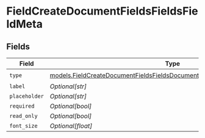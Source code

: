 # FieldCreateDocumentFieldsFieldsFieldMeta


## Fields

| Field                                                                                                                                                            | Type                                                                                                                                                             | Required                                                                                                                                                         | Description                                                                                                                                                      |
| ---------------------------------------------------------------------------------------------------------------------------------------------------------------- | ---------------------------------------------------------------------------------------------------------------------------------------------------------------- | ---------------------------------------------------------------------------------------------------------------------------------------------------------------- | ---------------------------------------------------------------------------------------------------------------------------------------------------------------- |
| `type`                                                                                                                                                           | [models.FieldCreateDocumentFieldsFieldsDocumentsFieldsRequestRequestBodyType](../models/fieldcreatedocumentfieldsfieldsdocumentsfieldsrequestrequestbodytype.md) | :heavy_check_mark:                                                                                                                                               | N/A                                                                                                                                                              |
| `label`                                                                                                                                                          | *Optional[str]*                                                                                                                                                  | :heavy_minus_sign:                                                                                                                                               | N/A                                                                                                                                                              |
| `placeholder`                                                                                                                                                    | *Optional[str]*                                                                                                                                                  | :heavy_minus_sign:                                                                                                                                               | N/A                                                                                                                                                              |
| `required`                                                                                                                                                       | *Optional[bool]*                                                                                                                                                 | :heavy_minus_sign:                                                                                                                                               | N/A                                                                                                                                                              |
| `read_only`                                                                                                                                                      | *Optional[bool]*                                                                                                                                                 | :heavy_minus_sign:                                                                                                                                               | N/A                                                                                                                                                              |
| `font_size`                                                                                                                                                      | *Optional[float]*                                                                                                                                                | :heavy_minus_sign:                                                                                                                                               | N/A                                                                                                                                                              |